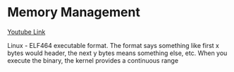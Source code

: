 # Memory Management

[Youtube Link](https://youtu.be/rDoqT-a6UFg)

Linux - ELF464 executable format. The format says something like first x bytes would header, the next y bytes means something else, etc.
When you execute the binary, the kernel provides a continuous range
